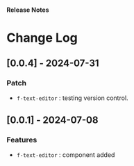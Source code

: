 <h4 className="margin-btm-8">Release Notes</h4>

# Change Log

## [0.0.4] - 2024-07-31

### Patch

- `f-text-editor` : testing version control.

## [0.0.1] - 2024-07-08

### Features

- `f-text-editor` : component added
